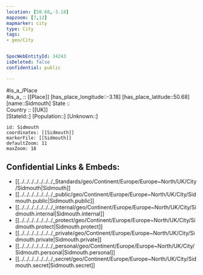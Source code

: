 ```yaml
---
location: [50.68,-3.18] 
mapzoom: [7,12] 
mapmarker: city 
type: City
tags:
- geo/City


SpocWebEntityId: 34243
isDeleted: false
confidential: public

---
```

#is_a_/Place  
#is_a_ :: [[Place]] 
[has_place_longitude::-3.18] 
[has_place_latitude::50.68] 
[name::Sidmouth] 
State ::  
Country :: [[UK]]  
[StateId::] 
[Population::] 
[Unknown::] 


```leaflet
id: Sidmouth
coordinates: [[Sidmouth]] 
markerFile: [[Sidmouth]] 
defaultZoom: 11 
maxZoom: 18
```


## Confidential Links & Embeds: 
- [[../../../../../../../_Standards/geo/Continent/Europe/Europe~North/UK/City/Sidmouth|Sidmouth]] 
- [[../../../../../../../_public/geo/Continent/Europe/Europe~North/UK/City/Sidmouth.public|Sidmouth.public]] 
- [[../../../../../../../_internal/geo/Continent/Europe/Europe~North/UK/City/Sidmouth.internal|Sidmouth.internal]] 
- [[../../../../../../../_protect/geo/Continent/Europe/Europe~North/UK/City/Sidmouth.protect|Sidmouth.protect]] 
- [[../../../../../../../_private/geo/Continent/Europe/Europe~North/UK/City/Sidmouth.private|Sidmouth.private]] 
- [[../../../../../../../_personal/geo/Continent/Europe/Europe~North/UK/City/Sidmouth.personal|Sidmouth.personal]] 
- [[../../../../../../../_secret/geo/Continent/Europe/Europe~North/UK/City/Sidmouth.secret|Sidmouth.secret]] 
